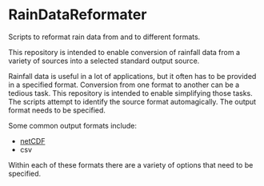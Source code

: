 # RainDataReformater
Scripts to reformat rain data from and to different formats.

This repository is intended to enable conversion of rainfall data from a variety of sources into a selected standard output source.

Rainfall data is useful in a lot of applications, but it often has to be provided in a specified format. Conversion from one format to another can be a tedious task.
This repository is intended to enable simplifying those tasks.
The scripts attempt to identify the source format automagically. The output format needs to be specified.

Some common output formats include:

 * [netCDF](https://www.unidata.ucar.edu/software/netcdf/)
 * csv
 
Within each of these formats there are a variety of options that need to be specified.
